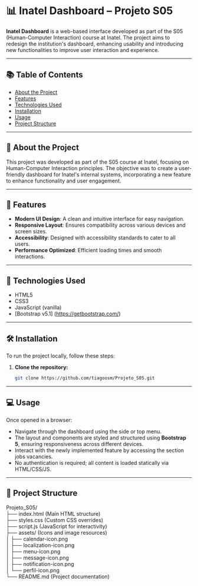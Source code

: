# 📊 Inatel Dashboard – Projeto S05


**Inatel Dashboard** is a web-based interface developed as part of the S05 (Human-Computer Interaction) course at Inatel. The project aims to redesign the institution's dashboard, enhancing usability and introducing new functionalities to improve user interaction and experience.

---

## 📚 Table of Contents

- [About the Project](#about-the-project)
- [Features](#features)
- [Technologies Used](#technologies-used)
- [Installation](#installation)
- [Usage](#usage)
- [Project Structure](#project-structure)

---

## 🧠 About the Project

This project was developed as part of the S05 course at Inatel, focusing on Human-Computer Interaction principles. The objective was to create a user-friendly dashboard for Inatel's internal systems, incorporating a new feature to enhance functionality and user engagement.

---

## 🚀 Features

- **Modern UI Design**: A clean and intuitive interface for easy navigation.
- **Responsive Layout**: Ensures compatibility across various devices and screen sizes.
- **Accessibility**: Designed with accessibility standards to cater to all users.
- **Performance Optimized**: Efficient loading times and smooth interactions.

---

## 🧰 Technologies Used

- HTML5
- CSS3
- JavaScript (vanilla)
- [Bootstrap v5.1] (https://getbootstrap.com/)

---

## 🛠️ Installation

To run the project locally, follow these steps:

1. **Clone the repository:**

   ```bash
   git clone https://github.com/tiagoosm/Projeto_S05.git

---

## 💻 Usage

Once opened in a browser:

- Navigate through the dashboard using the side or top menu.
- The layout and components are styled and structured using **Bootstrap 5**, ensuring responsiveness across different devices.
- Interact with the newly implemented feature by accessing the section jobs vacancies.
- No authentication is required; all content is loaded statically via HTML/CSS/JS.

---

## 📁 Project Structure

Projeto_S05/  
├── index.html                 (Main HTML structure)  
├── styles.css                 (Custom CSS overrides)  
├── script.js                  (JavaScript for interactivity)  
├── assets/                    (Icons and image resources)  
│   ├── calendar-icon.png  
│   ├── localization-icon.png  
│   ├── menu-icon.png  
│   ├── message-icon.png  
│   ├── notification-icon.png  
│   └── perfil-icon.png  
└── README.md                  (Project documentation)  
